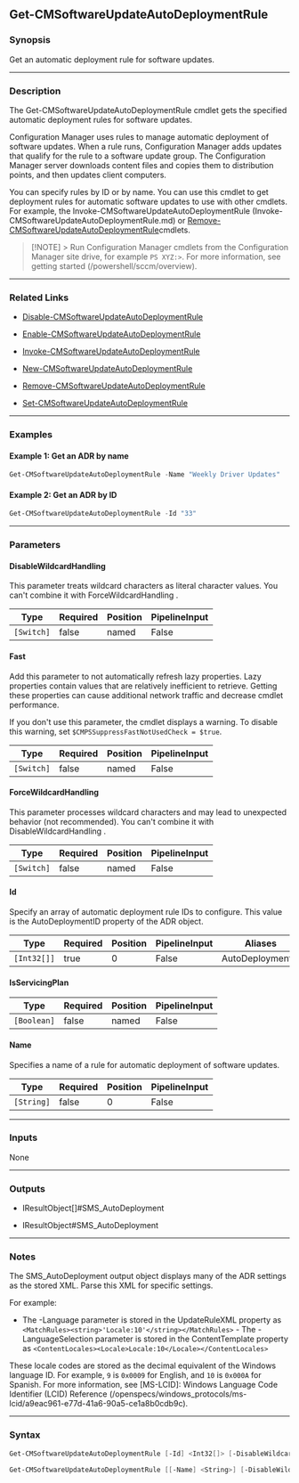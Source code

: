 Get-CMSoftwareUpdateAutoDeploymentRule
--------------------------------------




### Synopsis
Get an automatic deployment rule for software updates.



---


### Description

The Get-CMSoftwareUpdateAutoDeploymentRule cmdlet gets the specified automatic deployment rules for software updates.



Configuration Manager uses rules to manage automatic deployment of software updates. When a rule runs, Configuration Manager adds updates that qualify for the rule to a software update group. The Configuration Manager server downloads content files and copies them to distribution points, and then updates client computers.



You can specify rules by ID or by name. You can use this cmdlet to get deployment rules for automatic software updates to use with other cmdlets. For example, the Invoke-CMSoftwareUpdateAutoDeploymentRule (Invoke-CMSoftwareUpdateAutoDeploymentRule.md) or [Remove-CMSoftwareUpdateAutoDeploymentRule](Remove-CMSoftwareUpdateAutoDeploymentRule.md)cmdlets.



> [!NOTE] > Run Configuration Manager cmdlets from the Configuration Manager site drive, for example `PS XYZ:>`. For more information, see getting started (/powershell/sccm/overview).



---


### Related Links
* [Disable-CMSoftwareUpdateAutoDeploymentRule](Disable-CMSoftwareUpdateAutoDeploymentRule)



* [Enable-CMSoftwareUpdateAutoDeploymentRule](Enable-CMSoftwareUpdateAutoDeploymentRule)



* [Invoke-CMSoftwareUpdateAutoDeploymentRule](Invoke-CMSoftwareUpdateAutoDeploymentRule)



* [New-CMSoftwareUpdateAutoDeploymentRule](New-CMSoftwareUpdateAutoDeploymentRule)



* [Remove-CMSoftwareUpdateAutoDeploymentRule](Remove-CMSoftwareUpdateAutoDeploymentRule)



* [Set-CMSoftwareUpdateAutoDeploymentRule](Set-CMSoftwareUpdateAutoDeploymentRule)





---


### Examples
#### Example 1: Get an ADR by name
```PowerShell
Get-CMSoftwareUpdateAutoDeploymentRule -Name "Weekly Driver Updates"
```

#### Example 2: Get an ADR by ID
```PowerShell
Get-CMSoftwareUpdateAutoDeploymentRule -Id "33"
```



---


### Parameters
#### **DisableWildcardHandling**

This parameter treats wildcard characters as literal character values. You can't combine it with ForceWildcardHandling .






|Type      |Required|Position|PipelineInput|
|----------|--------|--------|-------------|
|`[Switch]`|false   |named   |False        |



#### **Fast**

Add this parameter to not automatically refresh lazy properties. Lazy properties contain values that are relatively inefficient to retrieve. Getting these properties can cause additional network traffic and decrease cmdlet performance.


If you don't use this parameter, the cmdlet displays a warning. To disable this warning, set `$CMPSSuppressFastNotUsedCheck = $true`.






|Type      |Required|Position|PipelineInput|
|----------|--------|--------|-------------|
|`[Switch]`|false   |named   |False        |



#### **ForceWildcardHandling**

This parameter processes wildcard characters and may lead to unexpected behavior (not recommended). You can't combine it with DisableWildcardHandling .






|Type      |Required|Position|PipelineInput|
|----------|--------|--------|-------------|
|`[Switch]`|false   |named   |False        |



#### **Id**

Specify an array of automatic deployment rule IDs to configure. This value is the AutoDeploymentID property of the ADR object.






|Type       |Required|Position|PipelineInput|Aliases         |
|-----------|--------|--------|-------------|----------------|
|`[Int32[]]`|true    |0       |False        |AutoDeploymentId|



#### **IsServicingPlan**








|Type       |Required|Position|PipelineInput|
|-----------|--------|--------|-------------|
|`[Boolean]`|false   |named   |False        |



#### **Name**

Specifies a name of a rule for automatic deployment of software updates.






|Type      |Required|Position|PipelineInput|
|----------|--------|--------|-------------|
|`[String]`|false   |0       |False        |





---


### Inputs
None





---


### Outputs
* IResultObject[]#SMS_AutoDeployment


* IResultObject#SMS_AutoDeployment






---


### Notes
The SMS_AutoDeployment output object displays many of the ADR settings as the stored XML. Parse this XML for specific settings.

For example:

- The -Language parameter is stored in the UpdateRuleXML property as `<MatchRules><string>'Locale:10'</string></MatchRules>` - The -LanguageSelection parameter is stored in the ContentTemplate property as `<ContentLocales><Locale>Locale:10</Locale></ContentLocales>`

These locale codes are stored as the decimal equivalent of the Windows language ID. For example, `9` is `0x0009` for English, and `10` is `0x000A` for Spanish. For more information, see [MS-LCID]: Windows Language Code Identifier (LCID) Reference (/openspecs/windows_protocols/ms-lcid/a9eac961-e77d-41a6-90a5-ce1a8b0cdb9c).



---


### Syntax
```PowerShell
Get-CMSoftwareUpdateAutoDeploymentRule [-Id] <Int32[]> [-DisableWildcardHandling] [-Fast] [-ForceWildcardHandling] [-IsServicingPlan <Boolean>] [<CommonParameters>]
```
```PowerShell
Get-CMSoftwareUpdateAutoDeploymentRule [[-Name] <String>] [-DisableWildcardHandling] [-Fast] [-ForceWildcardHandling] [-IsServicingPlan <Boolean>] [<CommonParameters>]
```
